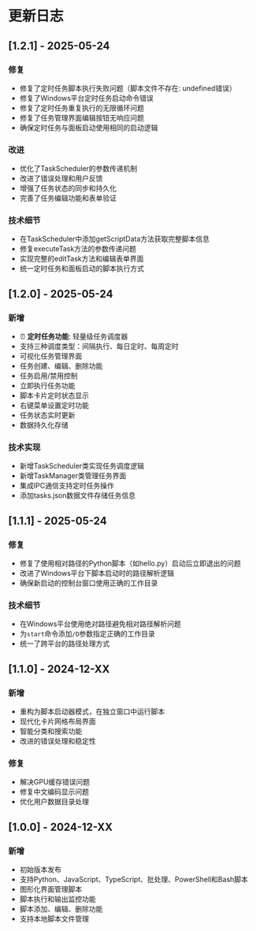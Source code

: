 # 更新日志

## [1.2.1] - 2025-05-24

### 修复
- 修复了定时任务脚本执行失败问题（脚本文件不存在: undefined错误）
- 修复了Windows平台定时任务启动命令错误
- 修复了定时任务重复执行的无限循环问题
- 修复了任务管理界面编辑按钮无响应问题
- 确保定时任务与面板启动使用相同的启动逻辑

### 改进
- 优化了TaskScheduler的参数传递机制
- 改进了错误处理和用户反馈
- 增强了任务状态的同步和持久化
- 完善了任务编辑功能和表单验证

### 技术细节
- 在TaskScheduler中添加getScriptData方法获取完整脚本信息
- 修复executeTask方法的参数传递问题
- 实现完整的editTask方法和编辑表单界面
- 统一定时任务和面板启动的脚本执行方式

## [1.2.0] - 2025-05-24

### 新增
- ⏰ **定时任务功能**: 轻量级任务调度器
- 支持三种调度类型：间隔执行、每日定时、每周定时
- 可视化任务管理界面
- 任务创建、编辑、删除功能
- 任务启用/禁用控制
- 立即执行任务功能
- 脚本卡片定时状态显示
- 右键菜单设置定时功能
- 任务状态实时更新
- 数据持久化存储

### 技术实现
- 新增TaskScheduler类实现任务调度逻辑
- 新增TaskManager类管理任务界面
- 集成IPC通信支持定时任务操作
- 添加tasks.json数据文件存储任务信息

## [1.1.1] - 2025-05-24

### 修复
- 修复了使用相对路径的Python脚本（如hello.py）启动后立即退出的问题
- 改进了Windows平台下脚本启动时的路径解析逻辑
- 确保新启动的控制台窗口使用正确的工作目录

### 技术细节
- 在Windows平台使用绝对路径避免相对路径解析问题
- 为`start`命令添加`/D`参数指定正确的工作目录
- 统一了跨平台的路径处理方式

## [1.1.0] - 2024-12-XX

### 新增
- 重构为脚本启动器模式，在独立窗口中运行脚本
- 现代化卡片网格布局界面
- 智能分类和搜索功能
- 改进的错误处理和稳定性

### 修复
- 解决GPU缓存错误问题
- 修复中文编码显示问题
- 优化用户数据目录处理

## [1.0.0] - 2024-12-XX

### 新增
- 初始版本发布
- 支持Python、JavaScript、TypeScript、批处理、PowerShell和Bash脚本
- 图形化界面管理脚本
- 脚本执行和输出监控功能
- 脚本添加、编辑、删除功能
- 支持本地脚本文件管理
